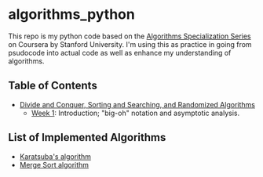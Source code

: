 # algorithms_python
This repo is my python code based on the [Algorithms Specialization Series](https://www.coursera.org/specializations/algorithms) on Coursera by Stanford University. I'm using this 
as practice in going from psudocode into actual code as well as enhance my understanding of algorithms.

## Table of Contents
- [Divide and Conquer, Sorting and Searching, and Randomized Algorithms](https://www.coursera.org/learn/algorithms-divide-conquer/home/info)
  - [Week 1](https://www.coursera.org/learn/algorithms-divide-conquer/home/week/1): Introduction; "big-oh" notation and asymptotic analysis.
  
## List of Implemented Algorithms
- [Karatsuba's algorithm](/karatsuba/karatsuba.py)
- [Merge Sort algorithm](/merge_sort/merge_sort.py)
